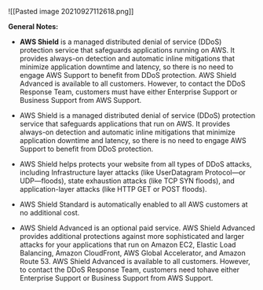 ![[Pasted image 20210927112618.png]]

**General Notes:**
* **AWS Shield** is a managed distributed denial of service (DDoS) protection service that safeguards applications running on AWS. It provides always-on detection and automatic inline mitigations that minimize application downtime and latency, so there is no need to engage AWS Support to benefit from DDoS protection. AWS Shield Advanced is available to all customers. However, to contact the DDoS Response Team, customers must have either Enterprise Support or Business Support from AWS Support.

* AWS Shield is a managed distributed denial of service (DDoS) protection service that safeguards applications that run on AWS. It provides always-on detection and automatic inline mitigations that minimize application downtime and latency, so there is no need to engage AWS Support to benefit from DDoS protection.

* AWS Shield helps protects your website from all types of DDoS attacks, including Infrastructure layer attacks (like UserDatagram Protocol—or UDP—floods), state exhaustion attacks (like TCP SYN floods), and application-layer attacks (like HTTP GET or POST floods).

* AWS Shield Standard is automatically enabled to all AWS customers at no additional cost.

* AWS Shield Advanced is an optional paid service. AWS Shield Advanced provides additional protections against more sophisticated and larger attacks for your applications that run on Amazon EC2, Elastic Load Balancing, Amazon CloudFront, AWS Global Accelerator, and Amazon Route 53. AWS Shield Advanced is available to all customers. However, to contact the DDoS Response Team, customers need tohave either Enterprise Support or Business Support from AWS Support.